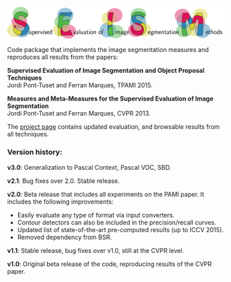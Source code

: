 ![seism](seism.png)

Code package that implements the image segmentation measures and reproduces all results from the papers:

**Supervised Evaluation of Image Segmentation and Object Proposal Techniques**<br/>
Jordi Pont-Tuset and Ferran Marques, TPAMI 2015.

**Measures and Meta-Measures for the Supervised Evaluation of Image Segmentation**<br/>
Jordi Pont-Tuset and Ferran Marques, CVPR 2013.

The [project page](http://vision.ee.ethz.ch/~biwiproposals/seism/) contains updated evaluation, and browsable results from all techniques.

### Version history:
**v3.0**: Generalization to Pascal Context, Pascal VOC, SBD.

**v2.1**: Bug fixes over 2.0. Stable release.

**v2.0**: Beta release that includes all experiments on the PAMI paper. It includes the following improvements:
- Easily evaluate any type of format via input converters.
- Contour detectors can also be included in the precision/recall curves.
- Updated list of state-of-the-art pre-computed results (up to ICCV 2015).
- Removed dependency from BSR.

**v1.1**: Stable release, bug fixes over v1.0, still at the CVPR level.

**v1.0**: Original beta release of the code, reproducing results of the CVPR paper.
